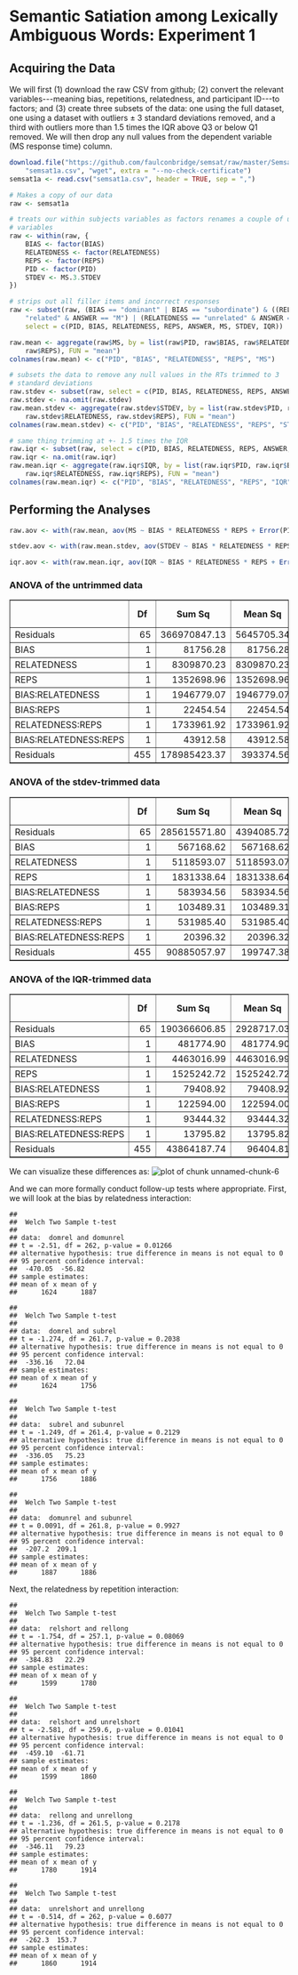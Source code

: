Semantic Satiation among Lexically Ambiguous Words: Experiment 1
================================================================

Acquiring the Data
------------------

We will first (1) download the raw CSV from github; (2) convert the relevant variables---meaning bias, repetitions, relatedness, and participant ID---to factors; and (3) create three subsets of the data: one using the full dataset, one using a dataset with outliers $\pm$ 3 standard deviations removed, and a third with outliers more than 1.5 times the IQR above Q3 or below Q1 removed. We will then drop any null values from the dependent variable (MS response time) column.


```r
download.file("https://github.com/faulconbridge/semsat/raw/master/Semsat1a/Semsat1a_compiled.csv", 
    "semsat1a.csv", "wget", extra = "--no-check-certificate")
semsat1a <- read.csv("semsat1a.csv", header = TRUE, sep = ",")

# Makes a copy of our data
raw <- semsat1a

# treats our within subjects variables as factors renames a couple of ugly
# variables
raw <- within(raw, {
    BIAS <- factor(BIAS)
    RELATEDNESS <- factor(RELATEDNESS)
    REPS <- factor(REPS)
    PID <- factor(PID)
    STDEV <- MS.3.STDEV
})

# strips out all filler items and incorrect responses
raw <- subset(raw, (BIAS == "dominant" | BIAS == "subordinate") & ((RELATEDNESS == 
    "related" & ANSWER == "M") | (RELATEDNESS == "unrelated" & ANSWER == "C")), 
    select = c(PID, BIAS, RELATEDNESS, REPS, ANSWER, MS, STDEV, IQR))

raw.mean <- aggregate(raw$MS, by = list(raw$PID, raw$BIAS, raw$RELATEDNESS, 
    raw$REPS), FUN = "mean")
colnames(raw.mean) <- c("PID", "BIAS", "RELATEDNESS", "REPS", "MS")

# subsets the data to remove any null values in the RTs trimmed to 3
# standard deviations
raw.stdev <- subset(raw, select = c(PID, BIAS, RELATEDNESS, REPS, ANSWER, STDEV))
raw.stdev <- na.omit(raw.stdev)
raw.mean.stdev <- aggregate(raw.stdev$STDEV, by = list(raw.stdev$PID, raw.stdev$BIAS, 
    raw.stdev$RELATEDNESS, raw.stdev$REPS), FUN = "mean")
colnames(raw.mean.stdev) <- c("PID", "BIAS", "RELATEDNESS", "REPS", "STDEV")

# same thing trimming at +- 1.5 times the IQR
raw.iqr <- subset(raw, select = c(PID, BIAS, RELATEDNESS, REPS, ANSWER, IQR))
raw.iqr <- na.omit(raw.iqr)
raw.mean.iqr <- aggregate(raw.iqr$IQR, by = list(raw.iqr$PID, raw.iqr$BIAS, 
    raw.iqr$RELATEDNESS, raw.iqr$REPS), FUN = "mean")
colnames(raw.mean.iqr) <- c("PID", "BIAS", "RELATEDNESS", "REPS", "IQR")
```


Performing the Analyses
-----------------------


```r
raw.aov <- with(raw.mean, aov(MS ~ BIAS * RELATEDNESS * REPS + Error(PID)))

stdev.aov <- with(raw.mean.stdev, aov(STDEV ~ BIAS * RELATEDNESS * REPS + Error(PID)))

iqr.aov <- with(raw.mean.iqr, aov(IQR ~ BIAS * RELATEDNESS * REPS + Error(PID)))
```


### ANOVA of the untrimmed data ###
<!-- html table generated in R 3.1.0 by xtable 1.7-3 package -->
<!-- Wed May 14 09:54:14 2014 -->
<TABLE border=1>
<TR> <TH>  </TH> <TH> Df </TH> <TH> Sum Sq </TH> <TH> Mean Sq </TH> <TH> F value </TH> <TH> Pr(&gt;F) </TH>  </TR>
  <TR> <TD> Residuals </TD> <TD align="right"> 65 </TD> <TD align="right"> 366970847.13 </TD> <TD align="right"> 5645705.34 </TD> <TD align="right">  </TD> <TD align="right">  </TD> </TR>
  <TR> <TD> BIAS                  </TD> <TD align="right"> 1 </TD> <TD align="right"> 81756.28 </TD> <TD align="right"> 81756.28 </TD> <TD align="right"> 0.21 </TD> <TD align="right"> 0.6487 </TD> </TR>
  <TR> <TD> RELATEDNESS           </TD> <TD align="right"> 1 </TD> <TD align="right"> 8309870.23 </TD> <TD align="right"> 8309870.23 </TD> <TD align="right"> 21.12 </TD> <TD align="right"> 0.0000 </TD> </TR>
  <TR> <TD> REPS                  </TD> <TD align="right"> 1 </TD> <TD align="right"> 1352698.96 </TD> <TD align="right"> 1352698.96 </TD> <TD align="right"> 3.44 </TD> <TD align="right"> 0.0643 </TD> </TR>
  <TR> <TD> BIAS:RELATEDNESS      </TD> <TD align="right"> 1 </TD> <TD align="right"> 1946779.07 </TD> <TD align="right"> 1946779.07 </TD> <TD align="right"> 4.95 </TD> <TD align="right"> 0.0266 </TD> </TR>
  <TR> <TD> BIAS:REPS             </TD> <TD align="right"> 1 </TD> <TD align="right"> 22454.54 </TD> <TD align="right"> 22454.54 </TD> <TD align="right"> 0.06 </TD> <TD align="right"> 0.8113 </TD> </TR>
  <TR> <TD> RELATEDNESS:REPS      </TD> <TD align="right"> 1 </TD> <TD align="right"> 1733961.92 </TD> <TD align="right"> 1733961.92 </TD> <TD align="right"> 4.41 </TD> <TD align="right"> 0.0363 </TD> </TR>
  <TR> <TD> BIAS:RELATEDNESS:REPS </TD> <TD align="right"> 1 </TD> <TD align="right"> 43912.58 </TD> <TD align="right"> 43912.58 </TD> <TD align="right"> 0.11 </TD> <TD align="right"> 0.7384 </TD> </TR>
  <TR> <TD> Residuals             </TD> <TD align="right"> 455 </TD> <TD align="right"> 178985423.37 </TD> <TD align="right"> 393374.56 </TD> <TD align="right">  </TD> <TD align="right">  </TD> </TR>
   </TABLE>


### ANOVA of the stdev-trimmed data ###
<!-- html table generated in R 3.1.0 by xtable 1.7-3 package -->
<!-- Wed May 14 09:54:14 2014 -->
<TABLE border=1>
<TR> <TH>  </TH> <TH> Df </TH> <TH> Sum Sq </TH> <TH> Mean Sq </TH> <TH> F value </TH> <TH> Pr(&gt;F) </TH>  </TR>
  <TR> <TD> Residuals </TD> <TD align="right"> 65 </TD> <TD align="right"> 285615571.80 </TD> <TD align="right"> 4394085.72 </TD> <TD align="right">  </TD> <TD align="right">  </TD> </TR>
  <TR> <TD> BIAS                  </TD> <TD align="right"> 1 </TD> <TD align="right"> 567168.62 </TD> <TD align="right"> 567168.62 </TD> <TD align="right"> 2.84 </TD> <TD align="right"> 0.0927 </TD> </TR>
  <TR> <TD> RELATEDNESS           </TD> <TD align="right"> 1 </TD> <TD align="right"> 5118593.07 </TD> <TD align="right"> 5118593.07 </TD> <TD align="right"> 25.63 </TD> <TD align="right"> 0.0000 </TD> </TR>
  <TR> <TD> REPS                  </TD> <TD align="right"> 1 </TD> <TD align="right"> 1831338.64 </TD> <TD align="right"> 1831338.64 </TD> <TD align="right"> 9.17 </TD> <TD align="right"> 0.0026 </TD> </TR>
  <TR> <TD> BIAS:RELATEDNESS      </TD> <TD align="right"> 1 </TD> <TD align="right"> 583934.56 </TD> <TD align="right"> 583934.56 </TD> <TD align="right"> 2.92 </TD> <TD align="right"> 0.0880 </TD> </TR>
  <TR> <TD> BIAS:REPS             </TD> <TD align="right"> 1 </TD> <TD align="right"> 103489.31 </TD> <TD align="right"> 103489.31 </TD> <TD align="right"> 0.52 </TD> <TD align="right"> 0.4720 </TD> </TR>
  <TR> <TD> RELATEDNESS:REPS      </TD> <TD align="right"> 1 </TD> <TD align="right"> 531985.40 </TD> <TD align="right"> 531985.40 </TD> <TD align="right"> 2.66 </TD> <TD align="right"> 0.1034 </TD> </TR>
  <TR> <TD> BIAS:RELATEDNESS:REPS </TD> <TD align="right"> 1 </TD> <TD align="right"> 20396.32 </TD> <TD align="right"> 20396.32 </TD> <TD align="right"> 0.10 </TD> <TD align="right"> 0.7495 </TD> </TR>
  <TR> <TD> Residuals             </TD> <TD align="right"> 455 </TD> <TD align="right"> 90885057.97 </TD> <TD align="right"> 199747.38 </TD> <TD align="right">  </TD> <TD align="right">  </TD> </TR>
   </TABLE>


### ANOVA of the IQR-trimmed data ###
<!-- html table generated in R 3.1.0 by xtable 1.7-3 package -->
<!-- Wed May 14 09:54:14 2014 -->
<TABLE border=1>
<TR> <TH>  </TH> <TH> Df </TH> <TH> Sum Sq </TH> <TH> Mean Sq </TH> <TH> F value </TH> <TH> Pr(&gt;F) </TH>  </TR>
  <TR> <TD> Residuals </TD> <TD align="right"> 65 </TD> <TD align="right"> 190366606.85 </TD> <TD align="right"> 2928717.03 </TD> <TD align="right">  </TD> <TD align="right">  </TD> </TR>
  <TR> <TD> BIAS                  </TD> <TD align="right"> 1 </TD> <TD align="right"> 481774.90 </TD> <TD align="right"> 481774.90 </TD> <TD align="right"> 5.00 </TD> <TD align="right"> 0.0259 </TD> </TR>
  <TR> <TD> RELATEDNESS           </TD> <TD align="right"> 1 </TD> <TD align="right"> 4463016.99 </TD> <TD align="right"> 4463016.99 </TD> <TD align="right"> 46.29 </TD> <TD align="right"> 0.0000 </TD> </TR>
  <TR> <TD> REPS                  </TD> <TD align="right"> 1 </TD> <TD align="right"> 1525242.72 </TD> <TD align="right"> 1525242.72 </TD> <TD align="right"> 15.82 </TD> <TD align="right"> 0.0001 </TD> </TR>
  <TR> <TD> BIAS:RELATEDNESS      </TD> <TD align="right"> 1 </TD> <TD align="right"> 79408.92 </TD> <TD align="right"> 79408.92 </TD> <TD align="right"> 0.82 </TD> <TD align="right"> 0.3646 </TD> </TR>
  <TR> <TD> BIAS:REPS             </TD> <TD align="right"> 1 </TD> <TD align="right"> 122594.00 </TD> <TD align="right"> 122594.00 </TD> <TD align="right"> 1.27 </TD> <TD align="right"> 0.2601 </TD> </TR>
  <TR> <TD> RELATEDNESS:REPS      </TD> <TD align="right"> 1 </TD> <TD align="right"> 93444.32 </TD> <TD align="right"> 93444.32 </TD> <TD align="right"> 0.97 </TD> <TD align="right"> 0.3254 </TD> </TR>
  <TR> <TD> BIAS:RELATEDNESS:REPS </TD> <TD align="right"> 1 </TD> <TD align="right"> 13795.82 </TD> <TD align="right"> 13795.82 </TD> <TD align="right"> 0.14 </TD> <TD align="right"> 0.7054 </TD> </TR>
  <TR> <TD> Residuals             </TD> <TD align="right"> 455 </TD> <TD align="right"> 43864187.74 </TD> <TD align="right"> 96404.81 </TD> <TD align="right">  </TD> <TD align="right">  </TD> </TR>
   </TABLE>


We can visualize these differences as:
![plot of chunk unnamed-chunk-6](figure/unnamed-chunk-6.png) 


And we can more formally conduct follow-up tests where appropriate. First, we will look at the bias by relatedness interaction:

```
## 
## 	Welch Two Sample t-test
## 
## data:  domrel and domunrel
## t = -2.51, df = 262, p-value = 0.01266
## alternative hypothesis: true difference in means is not equal to 0
## 95 percent confidence interval:
##  -470.05  -56.82
## sample estimates:
## mean of x mean of y 
##      1624      1887
```

```
## 
## 	Welch Two Sample t-test
## 
## data:  domrel and subrel
## t = -1.274, df = 261.7, p-value = 0.2038
## alternative hypothesis: true difference in means is not equal to 0
## 95 percent confidence interval:
##  -336.16   72.04
## sample estimates:
## mean of x mean of y 
##      1624      1756
```

```
## 
## 	Welch Two Sample t-test
## 
## data:  subrel and subunrel
## t = -1.249, df = 261.4, p-value = 0.2129
## alternative hypothesis: true difference in means is not equal to 0
## 95 percent confidence interval:
##  -336.05   75.23
## sample estimates:
## mean of x mean of y 
##      1756      1886
```

```
## 
## 	Welch Two Sample t-test
## 
## data:  domunrel and subunrel
## t = 0.0091, df = 261.8, p-value = 0.9927
## alternative hypothesis: true difference in means is not equal to 0
## 95 percent confidence interval:
##  -207.2  209.1
## sample estimates:
## mean of x mean of y 
##      1887      1886
```


Next, the relatedness by repetition interaction:

```
## 
## 	Welch Two Sample t-test
## 
## data:  relshort and rellong
## t = -1.754, df = 257.1, p-value = 0.08069
## alternative hypothesis: true difference in means is not equal to 0
## 95 percent confidence interval:
##  -384.83   22.29
## sample estimates:
## mean of x mean of y 
##      1599      1780
```

```
## 
## 	Welch Two Sample t-test
## 
## data:  relshort and unrelshort
## t = -2.581, df = 259.6, p-value = 0.01041
## alternative hypothesis: true difference in means is not equal to 0
## 95 percent confidence interval:
##  -459.10  -61.71
## sample estimates:
## mean of x mean of y 
##      1599      1860
```

```
## 
## 	Welch Two Sample t-test
## 
## data:  rellong and unrellong
## t = -1.236, df = 261.5, p-value = 0.2178
## alternative hypothesis: true difference in means is not equal to 0
## 95 percent confidence interval:
##  -346.11   79.23
## sample estimates:
## mean of x mean of y 
##      1780      1914
```

```
## 
## 	Welch Two Sample t-test
## 
## data:  unrelshort and unrellong
## t = -0.514, df = 262, p-value = 0.6077
## alternative hypothesis: true difference in means is not equal to 0
## 95 percent confidence interval:
##  -262.3  153.7
## sample estimates:
## mean of x mean of y 
##      1860      1914
```

